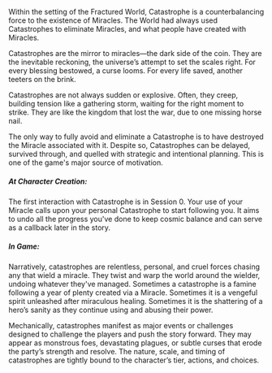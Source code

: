 Within the setting of the Fractured World, Catastrophe is a counterbalancing force to the existence of Miracles. The World had always used Catastrophes to eliminate Miracles, and what people have created with Miracles. 

Catastrophes are the mirror to miracles—the dark side of the coin. They are the inevitable reckoning, the universe’s attempt to set the scales right. For every blessing bestowed, a curse looms. For every life saved, another teeters on the brink.

Catastrophes are not always sudden or explosive. Often, they creep, building tension like a gathering storm, waiting for the right moment to strike. They are like the kingdom that lost the war, due to one missing horse nail. 

The only way to fully avoid and eliminate a Catastrophe is to have destroyed the Miracle associated with it. Despite so, Catastrophes can be delayed, survived through, and quelled with strategic and intentional planning. This is one of the game's major source of motivation. 
##### At Character Creation: 
The first interaction with Catastrophe is in Session 0. Your use of your Miracle calls upon your personal Catastrophe to start following you. It aims to undo all the progress you've done to keep cosmic balance and can serve as a callback later in the story. 
##### In Game: 
Narratively, catastrophes are relentless, personal, and cruel forces chasing any that wield a miracle. They twist and warp the world around the wielder, undoing whatever they've managed. Sometimes a catastrophe is a famine following a year of plenty created via a Miracle. Sometimes it is a vengeful spirit unleashed after miraculous healing. Sometimes it is the shattering of a hero’s sanity as they continue using and abusing their power.

Mechanically, catastrophes manifest as major events or challenges designed to challenge the players and push the story forward. They may appear as monstrous foes, devastating plagues, or subtle curses that erode the party’s strength and resolve. The nature, scale, and timing of catastrophes are tightly bound to the character’s tier, actions, and choices.